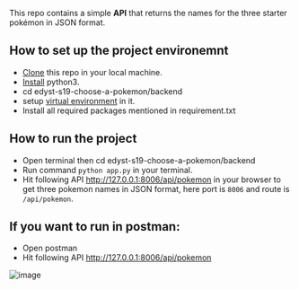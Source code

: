 This repo contains a simple **API** that returns the names for the three starter pokémon in JSON format.

 ## How to set up the project environemnt

* [Clone](https://github.com/cenation092/edyst-s19-choose-a-pokemon.git) this repo in your local machine.
* [Install](https://blog.ruanbekker.com/blog/2018/11/27/python-flask-tutorial-series-create-a-hello-world-app-p1/) python3. 
* cd edyst-s19-choose-a-pokemon⁩/backend 
* setup [virtual environment](https://blog.ruanbekker.com/blog/2018/12/09/python-flask-tutorial-series-setup-a-python-virtual-environment-p2/) in it.
* Install all required packages mentioned in requirement.txt

 ## How to run the project
    
* Open terminal then cd edyst-s19-choose-a-pokemon⁩/backend  
* Run command `python app.py` in your terminal.
* Hit following API http://127.0.0.1:8006/api/pokemon in your browser to get three pokemon names in JSON format, here port is `8006` and route is `/api/pokemon`.

## If you want to run in postman:

* Open postman
* Hit following API http://127.0.0.1:8006/api/pokemon

![image](https://user-images.githubusercontent.com/21224753/56089619-43bb0e00-5eb3-11e9-9f3f-813300654e3e.png)
